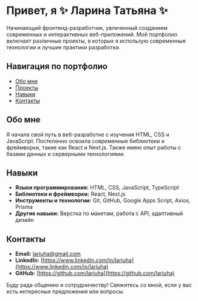 # Привет, я ✨ Ларина Татьяна ✨

Начинающий фронтенд-разработчик, увлеченный созданием современных и интерактивных веб-приложений. Моё портфолио включает различные проекты, в которых я использую современные технологии и лучшие практики разработки.

## Навигация по портфолио

- [Обо мне](#обо-мне)
- [Проекты](#проекты)
- [Навыки](#навыки)
- [Контакты](#контакты)

## Обо мне

Я начала свой путь в веб-разработке с изучения HTML, CSS и JavaScript. Постепенно освоила современные библиотеки и фреймворки, такие как React и Next.js. Также имею опыт работы с базами данных и серверными технологиями.
<!--
## Проекты

### [Проект 1](ссылка-на-проект-1)
Описание проекта 1. Какие технологии использованы, какие проблемы решает проект.

### [Проект 2](ссылка-на-проект-2)
Описание проекта 2. Какие технологии использованы, какие проблемы решает проект.

### [Проект 3](ссылка-на-проект-3)
Описание проекта 3. Какие технологии использованы, какие проблемы решает проект.
-->
## Навыки

- **Языки программирования:** HTML, CSS, JavaScript, TypeScript
- **Библиотеки и фреймворки:** React, Next.js
- **Инструменты и технологии:** Git, GitHub, Google Apps Script, Axios, Prisma
- **Другие навыки:** Верстка по макетам, работа с API, адаптивный дизайн

## Контакты

- **Email:** [lariuha@gmail.com](mailto:lariuha@gmail.com)
- **LinkedIn:** [https://www.linkedin.com/in/lariuha](https://www.linkedin.com/in/lariuha)
- **GitHub:** [https://github.com/lariuha](https://github.com/lariuha)

Буду рада общению и сотрудничеству! Свяжитесь со мной, если у вас есть интересные предложения или вопросы.
